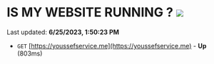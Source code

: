 # IS MY WEBSITE RUNNING ? [![](https://img.shields.io/static/v1?label=Sponsor&message=%E2%9D%A4&logo=GitHub&color=%23fe8e86)](https://github.com/sponsors/<username>)

Last updated: **6/25/2023, 1:50:23 PM**

- `GET` [https://youssefservice.me](https://youssefservice.me) - **Up** (803ms)
